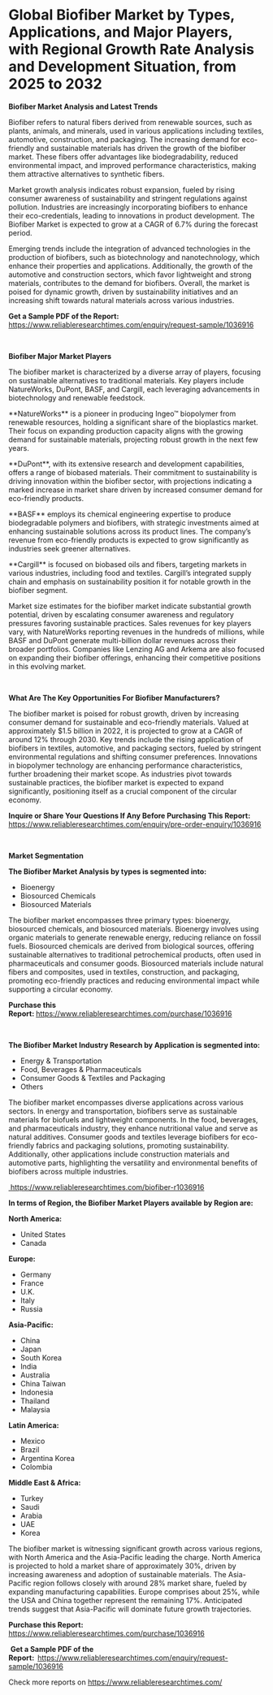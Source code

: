 <p><h1>Global Biofiber Market by Types, Applications, and Major Players, with Regional Growth Rate Analysis and Development Situation, from 2025 to 2032</h1></p><p><strong>Biofiber Market Analysis and Latest Trends</strong></p>
<p><p>Biofiber refers to natural fibers derived from renewable sources, such as plants, animals, and minerals, used in various applications including textiles, automotive, construction, and packaging. The increasing demand for eco-friendly and sustainable materials has driven the growth of the biofiber market. These fibers offer advantages like biodegradability, reduced environmental impact, and improved performance characteristics, making them attractive alternatives to synthetic fibers.</p><p>Market growth analysis indicates robust expansion, fueled by rising consumer awareness of sustainability and stringent regulations against pollution. Industries are increasingly incorporating biofibers to enhance their eco-credentials, leading to innovations in product development. The Biofiber Market is expected to grow at a CAGR of 6.7% during the forecast period. </p><p>Emerging trends include the integration of advanced technologies in the production of biofibers, such as biotechnology and nanotechnology, which enhance their properties and applications. Additionally, the growth of the automotive and construction sectors, which favor lightweight and strong materials, contributes to the demand for biofibers. Overall, the market is poised for dynamic growth, driven by sustainability initiatives and an increasing shift towards natural materials across various industries.</p></p>
<p><strong>Get a Sample PDF of the Report:&nbsp;</strong> <a href="https://www.reliableresearchtimes.com/enquiry/request-sample/1036916?utm_campaign=3361&utm_medium=2&utm_source=Github&utm_content=ia&utm_term=02042025&utm_id=biofiber">https://www.reliableresearchtimes.com/enquiry/request-sample/1036916</a></p>
<p>&nbsp;</p>
<p><strong>Biofiber Major Market Players</strong></p>
<p><p>The biofiber market is characterized by a diverse array of players, focusing on sustainable alternatives to traditional materials. Key players include NatureWorks, DuPont, BASF, and Cargill, each leveraging advancements in biotechnology and renewable feedstock.</p><p>**NatureWorks** is a pioneer in producing Ingeo™ biopolymer from renewable resources, holding a significant share of the bioplastics market. Their focus on expanding production capacity aligns with the growing demand for sustainable materials, projecting robust growth in the next few years.</p><p>**DuPont**, with its extensive research and development capabilities, offers a range of biobased materials. Their commitment to sustainability is driving innovation within the biofiber sector, with projections indicating a marked increase in market share driven by increased consumer demand for eco-friendly products.</p><p>**BASF** employs its chemical engineering expertise to produce biodegradable polymers and biofibers, with strategic investments aimed at enhancing sustainable solutions across its product lines. The company’s revenue from eco-friendly products is expected to grow significantly as industries seek greener alternatives.</p><p>**Cargill** is focused on biobased oils and fibers, targeting markets in various industries, including food and textiles. Cargill’s integrated supply chain and emphasis on sustainability position it for notable growth in the biofiber segment.</p><p>Market size estimates for the biofiber market indicate substantial growth potential, driven by escalating consumer awareness and regulatory pressures favoring sustainable practices. Sales revenues for key players vary, with NatureWorks reporting revenues in the hundreds of millions, while BASF and DuPont generate multi-billion dollar revenues across their broader portfolios. Companies like Lenzing AG and Arkema are also focused on expanding their biofiber offerings, enhancing their competitive positions in this evolving market.</p></p>
<p>&nbsp;</p>
<p><strong>What Are The Key Opportunities For Biofiber Manufacturers?</strong></p>
<p><p>The biofiber market is poised for robust growth, driven by increasing consumer demand for sustainable and eco-friendly materials. Valued at approximately $1.5 billion in 2022, it is projected to grow at a CAGR of around 12% through 2030. Key trends include the rising application of biofibers in textiles, automotive, and packaging sectors, fueled by stringent environmental regulations and shifting consumer preferences. Innovations in biopolymer technology are enhancing performance characteristics, further broadening their market scope. As industries pivot towards sustainable practices, the biofiber market is expected to expand significantly, positioning itself as a crucial component of the circular economy.</p></p>
<p><strong>Inquire or Share Your Questions If Any Before Purchasing This Report:</strong> <a href="https://www.reliableresearchtimes.com/enquiry/pre-order-enquiry/1036916?utm_campaign=3361&utm_medium=2&utm_source=Github&utm_content=ia&utm_term=02042025&utm_id=biofiber">https://www.reliableresearchtimes.com/enquiry/pre-order-enquiry/1036916</a></p>
<p>&nbsp;</p>
<p><strong>Market Segmentation</strong></p>
<p><strong>The Biofiber Market Analysis by types is segmented into:</strong></p>
<p><ul><li>Bioenergy</li><li>Biosourced Chemicals</li><li>Biosourced Materials</li></ul></p>
<p><p>The biofiber market encompasses three primary types: bioenergy, biosourced chemicals, and biosourced materials. Bioenergy involves using organic materials to generate renewable energy, reducing reliance on fossil fuels. Biosourced chemicals are derived from biological sources, offering sustainable alternatives to traditional petrochemical products, often used in pharmaceuticals and consumer goods. Biosourced materials include natural fibers and composites, used in textiles, construction, and packaging, promoting eco-friendly practices and reducing environmental impact while supporting a circular economy.</p></p>
<p><strong>Purchase this Report:&nbsp;</strong><a href="https://www.reliableresearchtimes.com/purchase/1036916?utm_campaign=3361&utm_medium=2&utm_source=Github&utm_content=ia&utm_term=02042025&utm_id=biofiber">https://www.reliableresearchtimes.com/purchase/1036916</a></p>
<p>&nbsp;</p>
<p><strong>The Biofiber Market Industry Research by Application is segmented into:</strong></p>
<p><ul><li>Energy & Transportation</li><li>Food, Beverages & Pharmaceuticals</li><li>Consumer Goods & Textiles and Packaging</li><li>Others</li></ul></p>
<p><p>The biofiber market encompasses diverse applications across various sectors. In energy and transportation, biofibers serve as sustainable materials for biofuels and lightweight components. In the food, beverages, and pharmaceuticals industry, they enhance nutritional value and serve as natural additives. Consumer goods and textiles leverage biofibers for eco-friendly fabrics and packaging solutions, promoting sustainability. Additionally, other applications include construction materials and automotive parts, highlighting the versatility and environmental benefits of biofibers across multiple industries.</p></p>
<p><a href="https://www.reliableresearchtimes.com/biofiber-r1036916?utm_campaign=3361&utm_medium=2&utm_source=Github&utm_content=ia&utm_term=02042025&utm_id=biofiber">&nbsp;https://www.reliableresearchtimes.com/biofiber-r1036916</a></p>
<p><strong>In terms of Region, the Biofiber Market Players available by Region are:</strong></p>
<p>
    <p> <strong> North America: </strong>
        <ul>
            <li>United States</li>
            <li>Canada</li>
        </ul>
        </p> 
    <p> <strong> Europe: </strong>
        <ul>
            <li>Germany</li>
            <li>France</li>
            <li>U.K.</li>
            <li>Italy</li>
            <li>Russia</li>
        </ul>
        </p> 
    <p> <strong> Asia-Pacific: </strong>
        <ul>
            <li>China</li>
            <li>Japan</li>
            <li>South Korea</li>
            <li>India</li>
            <li>Australia</li>
            <li>China Taiwan</li>
            <li>Indonesia</li>
            <li>Thailand</li>
            <li>Malaysia</li>
        </ul>
        </p> 
    <p> <strong> Latin America: </strong>
        <ul>
            <li>Mexico</li>
            <li>Brazil</li>
            <li>Argentina Korea</li>
            <li>Colombia</li>
        </ul>
        </p> 
    <p> <strong> Middle East & Africa: </strong>
        <ul>
            <li>Turkey</li>
            <li>Saudi</li>
            <li>Arabia</li>
            <li>UAE</li>
            <li>Korea</li>
        </ul>
    </p>
    </p>
<p><p>The biofiber market is witnessing significant growth across various regions, with North America and the Asia-Pacific leading the charge. North America is projected to hold a market share of approximately 30%, driven by increasing awareness and adoption of sustainable materials. The Asia-Pacific region follows closely with around 28% market share, fueled by expanding manufacturing capabilities. Europe comprises about 25%, while the USA and China together represent the remaining 17%. Anticipated trends suggest that Asia-Pacific will dominate future growth trajectories.</p></p>
<p><strong>Purchase this Report: </strong><a href="https://www.reliableresearchtimes.com/purchase/1036916?utm_campaign=3361&utm_medium=2&utm_source=Github&utm_content=ia&utm_term=02042025&utm_id=biofiber">https://www.reliableresearchtimes.com/purchase/1036916</a></p>
<p>&nbsp;<strong>Get a Sample PDF of the Report:&nbsp;&nbsp;</strong><a href="https://www.reliableresearchtimes.com/enquiry/request-sample/1036916?utm_campaign=3361&utm_medium=2&utm_source=Github&utm_content=ia&utm_term=02042025&utm_id=biofiber">https://www.reliableresearchtimes.com/enquiry/request-sample/1036916</a></p>
<p><strong></strong></p>
<p>Check more reports on <a href="https://www.reliableresearchtimes.com/?utm_campaign=3361&utm_medium=2&utm_source=Github&utm_content=ia&utm_term=02042025&utm_id=biofiber">https://www.reliableresearchtimes.com/</a></p>